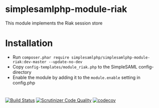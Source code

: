 # simplesamlphp-module-riak
This module implements the Riak session store

# Installation
- Run `composer.phar require simplesamlphp/simplesamlphp-module-riak:dev-master --update-no-dev`
- Copy `config-templates/module_riak.php` to the SimpleSAML config-directory
- Enable the module by adding it to the `module.enable` setting in config.php

# 
[![Build Status](https://scrutinizer-ci.com/g/simplesamlphp/simplesamlphp-module-riak/badges/build.png?b=master)](https://scrutinizer-ci.com/g/simplesamlphp/simplesamlphp-module-riak/build-status/master)
[![Scrutinizer Code Quality](https://scrutinizer-ci.com/g/simplesamlphp/simplesamlphp-module-riak/badges/quality-score.png?b=master)](https://scrutinizer-ci.com/g/simplesamlphp/simplesamlphp-module-riak/?branch=master)
[![codecov](https://codecov.io/gh/simplesamlphp/simplesamlphp-module-riak/branch/master/graph/badge.svg)](https://codecov.io/gh/simplesamlphp/simplesamlphp-module-riak)

